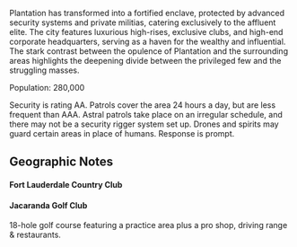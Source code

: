 Plantation has transformed into a fortified enclave, protected by advanced security systems and private militias, catering exclusively to the affluent elite. The city features luxurious high-rises, exclusive clubs, and high-end corporate headquarters, serving as a haven for the wealthy and influential. The stark contrast between the opulence of Plantation and the surrounding areas highlights the deepening divide between the privileged few and the struggling masses.

Population: 280,000

Security is rating AA. Patrols cover the area 24 hours a day, but are less frequent than AAA. Astral patrols take place on an irregular schedule, and there may not be a security rigger system set up. Drones and spirits may guard certain areas in place of humans. Response is prompt.

## Geographic Notes

#### Fort Lauderdale Country Club

#### Jacaranda Golf Club
18-hole golf course featuring a practice area plus a pro shop, driving range & restaurants.
